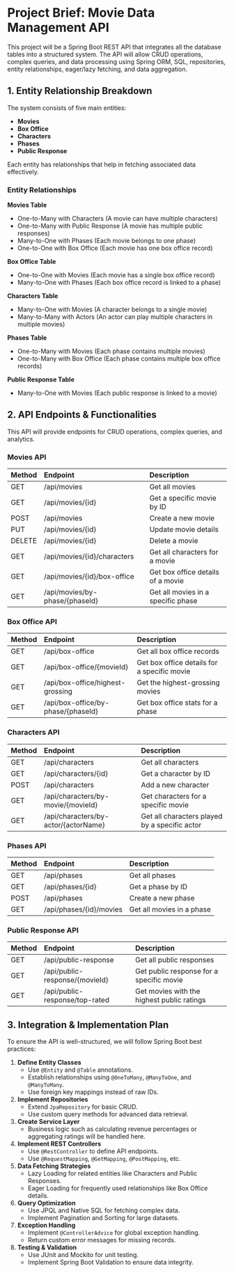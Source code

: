 # Project Brief: Movie Data Management API

This project will be a Spring Boot REST API that integrates all the database tables into a structured system. The API will allow CRUD operations, complex queries, and data processing using Spring ORM, SQL, repositories, entity relationships, eager/lazy fetching, and data aggregation.

## 1. Entity Relationship Breakdown

The system consists of five main entities:

-   **Movies**
-   **Box Office**
-   **Characters**
-   **Phases**
-   **Public Response**

Each entity has relationships that help in fetching associated data effectively.

### Entity Relationships

**Movies Table**

-   One-to-Many with Characters (A movie can have multiple characters)
-   One-to-Many with Public Response (A movie has multiple public responses)
-   Many-to-One with Phases (Each movie belongs to one phase)
-   One-to-One with Box Office (Each movie has one box office record)

**Box Office Table**

-   One-to-One with Movies (Each movie has a single box office record)
-   Many-to-One with Phases (Each box office record is linked to a phase)

**Characters Table**

-   Many-to-One with Movies (A character belongs to a single movie)
-   Many-to-Many with Actors (An actor can play multiple characters in multiple movies)

**Phases Table**

-   One-to-Many with Movies (Each phase contains multiple movies)
-   One-to-Many with Box Office (Each phase contains multiple box office records)

**Public Response Table**

-   Many-to-One with Movies (Each public response is linked to a movie)

## 2. API Endpoints & Functionalities

This API will provide endpoints for CRUD operations, complex queries, and analytics.

### Movies API

| Method | Endpoint                  | Description                                  |
| :----- | :------------------------ | :------------------------------------------- |
| GET    | /api/movies               | Get all movies                               |
| GET    | /api/movies/{id}          | Get a specific movie by ID                   |
| POST   | /api/movies               | Create a new movie                           |
| PUT    | /api/movies/{id}          | Update movie details                         |
| DELETE | /api/movies/{id}          | Delete a movie                               |
| GET    | /api/movies/{id}/characters | Get all characters for a movie               |
| GET    | /api/movies/{id}/box-office | Get box office details of a movie            |
| GET    | /api/movies/by-phase/{phaseId} | Get all movies in a specific phase |

### Box Office API

| Method | Endpoint                          | Description                                  |
| :----- | :-------------------------------- | :------------------------------------------- |
| GET    | /api/box-office                   | Get all box office records                   |
| GET    | /api/box-office/{movieId}         | Get box office details for a specific movie |
| GET    | /api/box-office/highest-grossing | Get the highest-grossing movies              |
| GET    | /api/box-office/by-phase/{phaseId} | Get box office stats for a phase             |

### Characters API

| Method | Endpoint                           | Description                                           |
| :----- | :--------------------------------- | :---------------------------------------------------- |
| GET    | /api/characters                    | Get all characters                                    |
| GET    | /api/characters/{id}               | Get a character by ID                                 |
| POST   | /api/characters                    | Add a new character                                   |
| GET    | /api/characters/by-movie/{movieId} | Get characters for a specific movie                   |
| GET    | /api/characters/by-actor/{actorName} | Get all characters played by a specific actor |

### Phases API

| Method | Endpoint                | Description                  |
| :----- | :---------------------- | :--------------------------- |
| GET    | /api/phases             | Get all phases               |
| GET    | /api/phases/{id}        | Get a phase by ID            |
| POST   | /api/phases             | Create a new phase           |
| GET    | /api/phases/{id}/movies | Get all movies in a phase |

### Public Response API

| Method | Endpoint                            | Description                                     |
| :----- | :---------------------------------- | :---------------------------------------------- |
| GET    | /api/public-response                | Get all public responses                        |
| GET    | /api/public-response/{movieId}      | Get public response for a specific movie        |
| GET    | /api/public-response/top-rated | Get movies with the highest public ratings |

## 3. Integration & Implementation Plan

To ensure the API is well-structured, we will follow Spring Boot best practices:

1.  **Define Entity Classes**
    -   Use `@Entity` and `@Table` annotations.
    -   Establish relationships using `@OneToMany`, `@ManyToOne`, and `@ManyToMany`.
    -   Use foreign key mappings instead of raw IDs.
2.  **Implement Repositories**
    -   Extend `JpaRepository` for basic CRUD.
    -   Use custom query methods for advanced data retrieval.
3.  **Create Service Layer**
    -   Business logic such as calculating revenue percentages or aggregating ratings will be handled here.
4.  **Implement REST Controllers**
    -   Use `@RestController` to define API endpoints.
    -   Use `@RequestMapping`, `@GetMapping`, `@PostMapping`, etc.
5.  **Data Fetching Strategies**
    -   Lazy Loading for related entities like Characters and Public Responses.
    -   Eager Loading for frequently used relationships like Box Office details.
6.  **Query Optimization**
    -   Use JPQL and Native SQL for fetching complex data.
    -   Implement Pagination and Sorting for large datasets.
7.  **Exception Handling**
    -   Implement `@ControllerAdvice` for global exception handling.
    -   Return custom error messages for missing records.
8.  **Testing & Validation**
    -   Use JUnit and Mockito for unit testing.
    -   Implement Spring Boot Validation to ensure data integrity.
